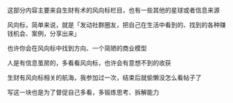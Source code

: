 这部分内容主要来自生财有术的风向标栏目，也有一些其他的星球或者信息来源

风向标，简单来说，就是「发动社群圈友，把自己在生活中看到的、找到的各种赚钱机会、案例，分享出来」

也许你会在风向标中找到方向、一个简陋的商业模型

人是有信息茧房的，多看看风向标，也许会有意想不到的收获

生财有风向标相关的航海，我参加过一次，结束后就偷懒没怎么看帖子了

写这一块也是为了督促自己多看，多锻炼思考、拆解能力
